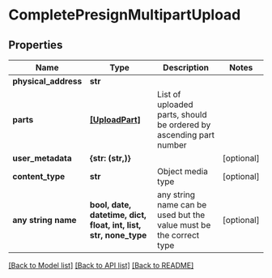 # CompletePresignMultipartUpload


## Properties
Name | Type | Description | Notes
------------ | ------------- | ------------- | -------------
**physical_address** | **str** |  | 
**parts** | [**[UploadPart]**](UploadPart.md) | List of uploaded parts, should be ordered by ascending part number | 
**user_metadata** | **{str: (str,)}** |  | [optional] 
**content_type** | **str** | Object media type | [optional] 
**any string name** | **bool, date, datetime, dict, float, int, list, str, none_type** | any string name can be used but the value must be the correct type | [optional]

[[Back to Model list]](../README.md#documentation-for-models) [[Back to API list]](../README.md#documentation-for-api-endpoints) [[Back to README]](../README.md)


